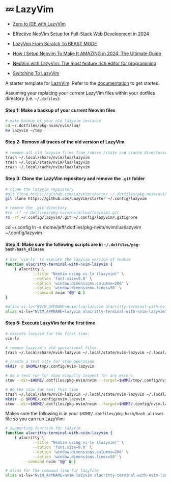 # 💤 LazyVim

* [Zero to IDE with LazyVim](https://www.youtube.com/watch?v=N93cTbtLCIM)
* [Effective NeoVim Setup for Full-Stack Web Development in 2024](https://www.youtube.com/watch?v=V070Zmvx9AM)
* [LazyVim From Scratch To BEAST MODE](https://www.youtube.com/watch?v=evCmP4hH7ZU)
* [How I Setup Neovim To Make It AMAZING in 2024: The Ultimate Guide](https://www.youtube.com/watch?v=6pAG3BHurdM)
* [NeoVim with LazyVim: The most feature rich editor for programming](https://www.youtube.com/watch?v=lojAgyGnzc0&t=15s)

* [Switching To LazyVim](https://medium.com/unixification/switching-to-lazyvim-5d497c089c7b)

A starter template for [LazyVim](https://github.com/LazyVim/LazyVim).
Refer to the [documentation](https://lazyvim.github.io/installation) to get started.

Assuming your replacing your current LazyVim files within your dotfiles directory (i.e. `~/.dofiles`):

#### Step 1: Make a backup of your current Neovim files

```bash
# make backup of your old lazyvim instance
cd ~/.dotfiles/pkg-nvim/nvim/lua/
mv lazyvim ~/tmp
```

#### Step 2: Remove all traces of the old version of LazyVim

```bash
# remove all old lazyvim files from /share /state and /cache directories
trash ~/.local/share/nvim/lua/lazyvim
trash ~/.local/state/nvim/lua/lazyvim
trash ~/.local/cache/nvim/lua/lazyvim
```

#### Step 3: Clone the LazyVim repository and remove the `.git` folder

```bash
# clone the lazyvim repository
#git clone https://github.com/LazyVim/starter ~/.dotfiles/pkg-nvim/nvim/lua/lazyvim
git clone https://github.com/LazyVim/starter ~/.config/lazyvim

# remove the .git directory
#rm -rf ~/.dotfiles/pkg-nvim/nvim/lua/lazyvim/.git
rm -rf ~/.config/lazyvim/.git ~/.config/lazyvim/.gitignore
```

cd ~/.config
ln -s /home/jeff/.dotfiles/pkg-nvim/nvim/lua/lazyvim ~/.config/lazyvim

#### Step 4: Make sure the following scripts are in `~/.dotfiles/pkg-bash/bash_aliases`

```bash
# use `vim-lv` to execute the lazyvim version of neovim
function alacritty-terminal-with-nvim-lazyvim {
    ( alacritty \
            --title "NeoVim using vi-lv (lazyvim)" \
            --option 'font.size=9.0' \
            --option 'window.dimensions.columns=200' \
            --option 'window.dimensions.lines=58' \
            --command nvim "$@" & )
}

#alias vi-lv="NVIM_APPNAME=nvim/lua/lazyvim alacritty-terminal-with-nvim-lazyvim"
alias vi-lv="NVIM_APPNAME=lazyvim alacritty-terminal-with-nvim-lazyvim"
```

#### Step 5: Execute LazyVim for the first time

```bash
# execute lazyvim for the first time:
vim-lv
```

```bash
# remove lazyvim's old operational files
trash ~/.local/share/nvim-lazyvim ~/.local/state/nvim-lazyvim ~/.local/cache/nvim-lazyvim

# create a test site for stow operation
mkdir -p $HOME/tmp/.config/nvim-lazyvim

# do a test run for stow visually inspect for any errors
stow --dir=$HOME/.dotfiles/pkg-nvim/nvim --target=$HOME/tmp/.config/nvim-lazyvim --stow lazyvim

# do the stow for real this time
trash ~/.local/share/nvim-lazyvim ~/.local/state/nvim-lazyvim ~/.local/cache/nvim-lazyvim
mkdir -p $HOME/.config/nvim-lazyvim
stow --dir=$HOME/.dotfiles/pkg-nvim/nvim --target=$HOME/.config/nvim-lazyvim --stow lazyvim
```

Makes sure the following is in your `$HOME/.dotfiles/pkg-bash/bash_aliases` file
so you can run LazyVim:

```bash
# supporting function for lazyvim
function alacritty-terminal-with-nvim-lazyvim {
    ( alacritty \
            --title "NeoVim using vi-lv (lazyvim)" \
            --option 'font.size=9.0' \
            --option 'window.dimensions.columns=200' \
            --option 'window.dimensions.lines=58' \
        --command nvim "$@" & )

# alias for the command line for lazyfile
alias vi-lv="NVIM_APPNAME=nvim-lazyvim alacritty-terminal-with-nvim-lazyvim"
```

